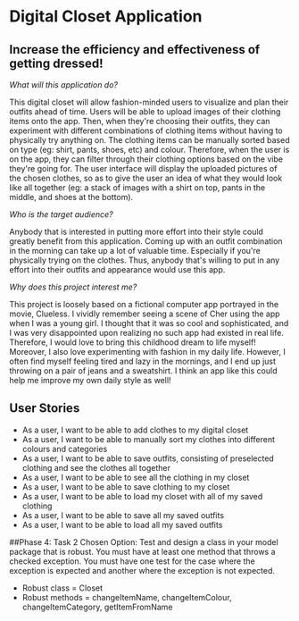 # Digital Closet Application

## Increase the efficiency and effectiveness of getting dressed!

*What will this application do?*

This digital closet will allow fashion-minded users to visualize and plan their outfits ahead of time. 
Users will be able to upload images of their clothing items onto the app. Then, when they're choosing their outfits, 
they can experiment with different combinations of clothing items without having to physically try anything on.
The clothing items can be manually sorted based on type (eg: shirt, pants, shoes, etc) and colour. 
Therefore, when the user is on the app, they can filter through their clothing options based on the vibe they're going 
for. The user interface will display the uploaded pictures of the chosen clothes, so as to give the user an idea 
of what they would look like all together (eg: a stack of images with a shirt on top, pants in the middle, and shoes 
at the bottom).

*Who is the target audience?*

Anybody that is interested in putting more effort into their style could greatly benefit from this application. 
Coming up with an outfit combination in the morning can take up a lot of valuable time. Especially if you're physically
trying on the clothes. Thus, anybody that's willing to put in any effort into their outfits and appearance would use 
this app.

*Why does this project interest me?*

This project is loosely based on a fictional computer app portrayed in the movie, Clueless. I vividly remember seeing 
a scene of Cher using the app when I was a young girl. I thought that it was so cool and sophisticated, and I was 
very disappointed upon realizing no such app had existed in real life. Therefore, I would love to bring
this childhood dream to life myself! Moreover, I also love experimenting with fashion in my daily life. However, 
I often find myself feeling tired and lazy in the mornings, and I end up just throwing on a pair of jeans and a 
sweatshirt. I think an app like this could help me improve my own daily style as well!

## User Stories
- As a user, I want to be able to add clothes to my digital closet
- As a user, I want to be able to manually sort my clothes into different colours and categories
- As a user, I want to be able to save outfits, consisting of preselected clothing and see the clothes all together
- As a user, I want to be able to see all the clothing in my closet 
- As a user, I want to be able to save clothing to my closet
- As a user, I want to be able to load my closet with all of my saved clothing
- As a user, I want to be able to save all my saved outfits
- As a user, I want to be able to load all my saved outfits

##Phase 4: Task 2
Chosen Option: Test and design a class in your model package that is robust.  You must have at least one method that 
throws a checked exception.  You must have one test for the case where the exception is expected and another where the 
exception is not expected.
- Robust class = Closet
- Robust methods = changeItemName, changeItemColour, changeItemCategory, getItemFromName

